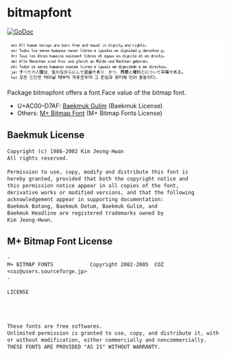 # bitmapfont

[![GoDoc](https://godoc.org/github.com/hajimehoshi/bitmapfont?status.svg)](http://godoc.org/github.com/hajimehoshi/bitmapfont)

![Example](example/example.png)

Package bitmapfont offers a font.Face value of the bitmap font.

* U+AC00–D7AF: [Baekmuk Gulim](http://kldp.net/baekmuk/) (Baekmuk License)
* Others:      [M+ Bitmap Font](http://mplus-fonts.osdn.jp/mplus-bitmap-fonts/) (M+ Bitmap Fonts License)

## Baekmuk License

```
Copyright (c) 1986-2002 Kim Jeong-Hwan
All rights reserved.

Permission to use, copy, modify and distribute this font is
hereby granted, provided that both the copyright notice and
this permission notice appear in all copies of the font,
derivative works or modified versions, and that the following
acknowledgement appear in supporting documentation:
Baekmuk Batang, Baekmuk Dotum, Baekmuk Gulim, and
Baekmuk Headline are registered trademarks owned by
Kim Jeong-Hwan.
```

## M+ Bitmap Font License

```
-
M+ BITMAP FONTS            Copyright 2002-2005  COZ <coz@users.sourceforge.jp>
-

LICENSE




These fonts are free softwares.
Unlimited permission is granted to use, copy, and distribute it, with
or without modification, either commercially and noncommercially.
THESE FONTS ARE PROVIDED "AS IS" WITHOUT WARRANTY.
```
